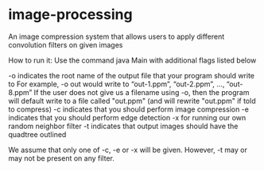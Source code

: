 # image-processing
An image compression system that allows users to apply different convolution filters on given images

How to run it: Use the command java Main with additional flags listed below

-o <filename> indicates the root name of the output file that your program should write to 
	For example, -o out would write to “out-1.ppm”, “out-2.ppm”, …, “out-8.ppm”
	If the user does not give us a filename using -o, then the program will default
	write to a file called "out.ppm" (and will rewrite "out.ppm" if told to compress)
-c indicates that you should perform image compression
-e indicates that you should perform edge detection
-x for running our own random neighbor filter
-t indicates that output images should have the quadtree outlined

We assume that only one of -c, -e or -x will be given. However, -t may or may not be present on any filter. 
